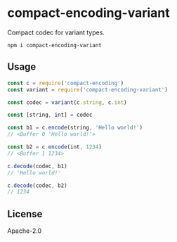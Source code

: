 # compact-encoding-variant

Compact codec for variant types.

```
npm i compact-encoding-variant
```

## Usage

```js
const c = require('compact-encoding')
const variant = require('compact-encoding-variant')

const codec = variant(c.string, c.int)

const [string, int] = codec

const b1 = c.encode(string, 'Hello world!')
// <Buffer 0 'Hello world!'>

const b2 = c.encode(int, 1234)
// <Buffer 1 1234>

c.decode(codec, b1)
// 'Hello world!'

c.decode(codec, b2)
// 1234
```

## License

Apache-2.0
